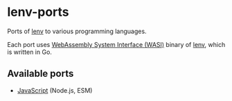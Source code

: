 # lenv-ports

Ports of [lenv](https://github.com/tyhopp/lenv) to various programming languages.

Each port uses [WebAssembly System Interface (WASI)](https://wasi.dev/) binary of [lenv](https://github.com/tyhopp/lenv), which is written in Go.

## Available ports

- [JavaScript](https://www.npmjs.com/package/lenv-js) (Node.js, ESM)